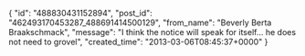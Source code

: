  {
   "id": "488830431152894",
   "post_id": "462493170453287_488691414500129",
   "from_name": "Beverly Berta Braakschmack",
   "message": "I think the notice will speak for itself... he does not need to grovel",
   "created_time": "2013-03-06T08:45:37+0000"
 }
